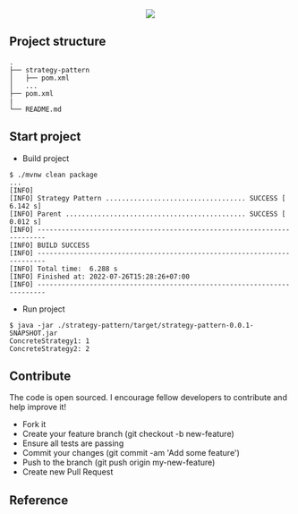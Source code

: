 <div align="center">
    <img src="./assets/images/strategy_pattern.png"/>
</div>


## Project structure
```
.
├── strategy-pattern
│   ├── pom.xml
│   ...
├── pom.xml
|
└── README.md
```

## Start project

- Build project

```shell script
$ ./mvnw clean package
...
[INFO] 
[INFO] Strategy Pattern ................................... SUCCESS [  6.142 s]
[INFO] Parent ............................................. SUCCESS [  0.012 s]
[INFO] ------------------------------------------------------------------------
[INFO] BUILD SUCCESS
[INFO] ------------------------------------------------------------------------
[INFO] Total time:  6.288 s
[INFO] Finished at: 2022-07-26T15:28:26+07:00
[INFO] ------------------------------------------------------------------------
```

- Run project

```shell script
$ java -jar ./strategy-pattern/target/strategy-pattern-0.0.1-SNAPSHOT.jar
ConcreteStrategy1: 1
ConcreteStrategy2: 2

```

## Contribute
The code is open sourced. I encourage fellow developers to contribute and help improve it!

- Fork it
- Create your feature branch (git checkout -b new-feature)
- Ensure all tests are passing
- Commit your changes (git commit -am 'Add some feature')
- Push to the branch (git push origin my-new-feature)
- Create new Pull Request

## Reference